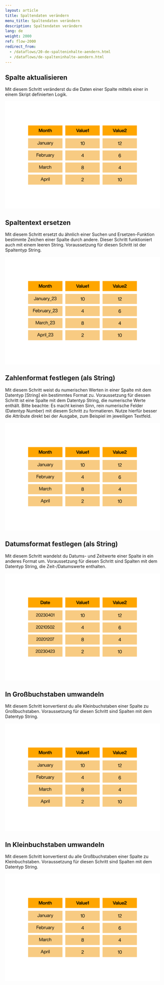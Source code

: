 ```yaml
---
layout: article
title: Spaltendaten verändern
menu_title: Spaltendaten verändern
description: Spaltendaten verändern
lang: de
weight: 2000
ref: flow-2000
redirect_from:
  - /dataflows/20-de-spalteninhalte-aendern.html
  - /dataflows/de-spalteninhalte-aendern.html
---
```

## Spalte aktualisieren

Mit diesem Schritt veränderst du die Daten einer Spalte mittels einer in einem Skript definierten Logik.

![Spalte aktualisieren](/assets/images/dataflows/dataflows_update-column.gif)

## Spaltentext ersetzen

Mit diesem Schritt ersetzt du ähnlich einer Suchen und Ersetzen-Funktion bestimmte Zeichen einer Spalte durch andere. Dieser Schritt funktioniert auch mit einem leeren String. Voraussetzung für diesen Schritt ist der Spaltentyp String.

![Spaltentext ersetzen](/assets/images/dataflows/dataflows_replace-column-text.gif)

## Zahlenformat festlegen (als String)

Mit diesem Schritt weist du numerischen Werten in einer Spalte mit dem Datentyp [String] ein bestimmtes Format zu.
Voraussetzung für diessen Schritt ist eine Spalte mit dem Datentyp String, die numerische Werte enthält. Bitte beachte: Es macht keinen Sinn, rein numerische Felder (Datentyp Number) mit diesem Schritt zu formatieren. Nutze hierfür besser die Attribute direkt bei der Ausgabe, zum Beispiel im jeweiligen Textfeld.

![Zahlenformat festlegen](/assets/images/dataflows/dataflows_set-format-for-number.gif)

## Datumsformat festlegen (als String)

Mit diesem Schritt wandelst du Datums- und Zeitwerte einer Spalte in ein anderes Format um. Voraussetzung für diesen Schritt sind Spalten mit dem Datentyp String, die Zeit-/Datumswerte enthalten.

![Datumsformat festlegen](/assets/images/dataflows/dataflows_set-date-format.gif)

## In Großbuchstaben umwandeln

Mit diesem Schritt konvertierst du alle Kleinbuchstaben einer Spalte zu Großbuchstaben. Voraussetzung für diesen Schritt sind Spalten mit dem Datentyp String.

![In Großbuchstaben umwandeln](/assets/images/dataflows/dataflows_uppercase-lowercase.gif)

## In Kleinbuchstaben umwandeln

Mit diesem Schritt konvertierst du alle Großbuchstaben einer Spalte zu Kleinbuchstaben. Voraussetzung für diesen Schritt sind Spalten mit dem Datentyp String.

![In Kleinbuchstaben umwandeln](/assets/images/dataflows/dataflows_uppercase-lowercase.gif)
